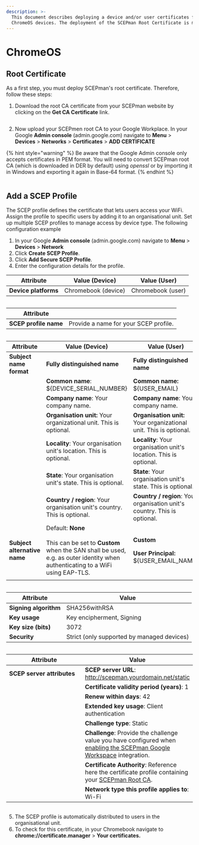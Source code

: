 ```yaml
---
description: >-
  This document describes deploying a device and/or user certificates for
  ChromeOS devices. The deployment of the SCEPman Root Certificate is mandatory.
---
```


# ChromeOS

## Root Certificate

As a first step, you must deploy SCEPman's root certificate. Therefore, follow these steps:

1. Download the root CA certificate from your SCEPman website by clicking on the **Get CA Certificate** link.

<figure><img src="../../../.gitbook/assets/image (69).png" alt=""><figcaption></figcaption></figure>

2. Now upload your SCEPmen root CA to your Google Workplace. In your Google **Admin console** (admin.google.com) navigate to **Menu** > **Devices** > **Networks** > **Certificates** > **ADD CERTIFICATE**

{% hint style="warning" %}
Be aware that the Google Admin console only accepts certificates in PEM format. You will need to convert SCEPman root CA (which is downloaded in DER by default) using _openssl_ or by importing it in Windows and exporting it again in Base-64 format.
{% endhint %}

<figure><img src="../../../.gitbook/assets/image (70).png" alt=""><figcaption></figcaption></figure>

## Add a SCEP Profile

The SCEP profile defines the certificate that lets users access your WiFi. Assign the profile to specific users by adding it to an organisational unit. Set up multiple SCEP profiles to manage access by device type. The following configuration example&#x20;

1. In your Google **Admin console** (admin.google.com) navigate to **Menu** > **Devices** > **Network**
2. Click **Create SCEP Profile**.
3. Click **Add Secure SCEP Profile**.
4. Enter the configuration details for the profile.&#x20;

| Attribute            | Value (Device)      | Value (User)      |
| -------------------- | ------------------- | ----------------- |
| **Device platforms** | Chromebook (device) | Chromebook (user) |

<figure><img src="../../../.gitbook/assets/image (51) (1).png" alt=""><figcaption></figcaption></figure>

| Attribute             |                                       |
| --------------------- | ------------------------------------- |
| **SCEP profile name** | Provide a name for your SCEP profile. |

<figure><img src="../../../.gitbook/assets/image (52).png" alt=""><figcaption></figcaption></figure>

<table><thead><tr><th width="246">Attribute</th><th width="282">Value (Device)</th><th>Value (User)</th></tr></thead><tbody><tr><td><strong>Subject name format</strong></td><td><strong>Fully distinguished name</strong></td><td><strong>Fully distinguished name</strong></td></tr><tr><td></td><td><strong>Common name</strong>: ${DEVICE_SERIAL_NUMBER}</td><td><strong>Common name:</strong> ${USER_EMAIL}</td></tr><tr><td></td><td><strong>Company name</strong>: Your company name.</td><td><strong>Company name</strong>: Your company name.</td></tr><tr><td></td><td><strong>Organisation unit:</strong> Your organizational unit. This is optional.</td><td><strong>Organisation unit:</strong> Your organizational unit. This is optional.</td></tr><tr><td></td><td><strong>Locality</strong>: Your organisation unit's location. This is optional.</td><td><strong>Locality</strong>: Your organisation unit's location. This is optional.</td></tr><tr><td></td><td><strong>State</strong>: Your organisation unit's state. This is optional.</td><td><strong>State</strong>: Your organisation unit's state. This is optional.</td></tr><tr><td></td><td><strong>Country / region</strong>: Your organisation unit's country. This is optional.</td><td><strong>Country / region</strong>: Your organisation unit's country. This is optional.</td></tr><tr><td><strong>Subject alternative name</strong></td><td>Default: <strong>None</strong><br><br>This can be set to <strong>Custom</strong> when the SAN shall be used, e.g. as outer identity when authenticating to a WiFi using EAP-TLS.</td><td><p><strong>Custom</strong></p><p></p><p></p><p></p><p></p><p><strong>User Principal:</strong> ${USER_EMAIL_NAME}</p></td></tr><tr><td></td><td></td><td></td></tr></tbody></table>

<figure><img src="../../../.gitbook/assets/image (54).png" alt=""><figcaption></figcaption></figure>

| Attribute             | Value                                      |
| --------------------- | ------------------------------------------ |
| **Signing algorithm** | SHA256withRSA                              |
| **Key usage**         | Key encipherment, Signing                  |
| **Key size (bits)**   | 3072                                       |
| **Security**          | Strict (only supported by managed devices) |

<figure><img src="../../../.gitbook/assets/image (55).png" alt=""><figcaption></figcaption></figure>

<table><thead><tr><th width="246">Attribute</th><th>Value</th></tr></thead><tbody><tr><td><strong>SCEP server attributes</strong></td><td><strong>SCEP server URL</strong>: <a href="http://scepman.yourdomain.net/static">http://scepman.yourdomain.net/static</a></td></tr><tr><td></td><td><strong>Certificate validity period (years)</strong>: 1</td></tr><tr><td></td><td><strong>Renew within days</strong>: 42</td></tr><tr><td></td><td><strong>Extended key usage</strong>: Client authentication</td></tr><tr><td></td><td><strong>Challenge type</strong>: Static</td></tr><tr><td></td><td><strong>Challenge</strong>: Provide the challenge value you have configured when <a href="./#enable-google-workspace-integration">enabling the SCEPman Google Workspace</a> integration.</td></tr><tr><td></td><td><strong>Certificate Authority</strong>: Reference here the certificate profile containing your <a href="chromeos.md#root-certificate">SCEPman Root CA</a>.</td></tr><tr><td></td><td><strong>Network type this profile applies to</strong>: Wi-Fi</td></tr></tbody></table>

<figure><img src="../../../.gitbook/assets/image (56).png" alt=""><figcaption></figcaption></figure>

5. The SCEP profile is automatically distributed to users in the organisational unit.
6. To check for this certificate, in your Chromebook navigate to **chrome://certificate.manager** > **Your certificates.**

<figure><img src="../../../.gitbook/assets/image (73).png" alt=""><figcaption></figcaption></figure>
